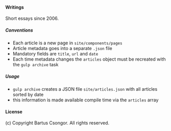 #### Writings

Short essays since 2006.

##### Conventions
* Each article is a new page in `site/components/pages`
* Article metadata goes into a separate `.json` file
* Mandatory fields are `title`, `url` and `date`
* Each time metadata changes the `articles` object must be recreated with the `gulp archive` task

##### Usage
* `gulp archive` creates a JSON file `site/articles.json` with all articles sorted by date
* this information is made available compile time via the `articles` array

#### License
(c) Copyright Bartus Csongor. All rights reserved.
